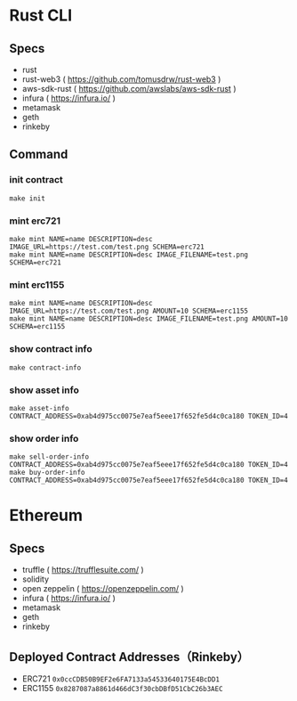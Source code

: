 # Rust CLI

## Specs

- rust
- rust-web3 ( https://github.com/tomusdrw/rust-web3 )
- aws-sdk-rust ( https://github.com/awslabs/aws-sdk-rust )
- infura ( https://infura.io/ )
- metamask
- geth
- rinkeby

## Command

### init contract
```
make init
```

### mint erc721
```
make mint NAME=name DESCRIPTION=desc IMAGE_URL=https://test.com/test.png SCHEMA=erc721
make mint NAME=name DESCRIPTION=desc IMAGE_FILENAME=test.png SCHEMA=erc721
```

### mint erc1155
```
make mint NAME=name DESCRIPTION=desc IMAGE_URL=https://test.com/test.png AMOUNT=10 SCHEMA=erc1155
make mint NAME=name DESCRIPTION=desc IMAGE_FILENAME=test.png AMOUNT=10 SCHEMA=erc1155
```

### show contract info
```
make contract-info
```

### show asset info
```
make asset-info CONTRACT_ADDRESS=0xab4d975cc0075e7eaf5eee17f652fe5d4c0ca180 TOKEN_ID=4
```

### show order info
```
make sell-order-info CONTRACT_ADDRESS=0xab4d975cc0075e7eaf5eee17f652fe5d4c0ca180 TOKEN_ID=4
make buy-order-info CONTRACT_ADDRESS=0xab4d975cc0075e7eaf5eee17f652fe5d4c0ca180 TOKEN_ID=4
```

# Ethereum

## Specs

- truffle ( https://trufflesuite.com/ )
- solidity
- open zeppelin ( https://openzeppelin.com/ )
- infura ( https://infura.io/ )
- metamask
- geth
- rinkeby

## Deployed Contract Addresses（Rinkeby）

- ERC721
  `0x0ccCDB50B9EF2e6FA7133a54533640175E4BcDD1`
- ERC1155
  `0x8287087a8861d466dC3f30cbDBfD51CbC26b3AEC`
